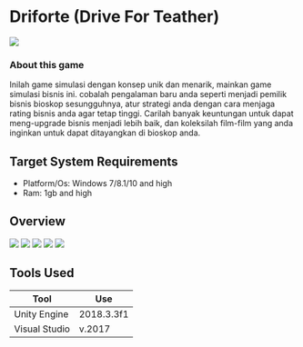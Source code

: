 # Driforte (Drive For Teather)
![](https://firebasestorage.googleapis.com/v0/b/driforte-6f7bb.appspot.com/o/Overview%2Fdriforte.png?alt=media&token=ea7a4642-b729-45a7-af1c-57ddc72b95b6)

### About this game
Inilah game simulasi dengan konsep unik dan menarik, mainkan game simulasi bisnis ini. cobalah pengalaman baru anda seperti menjadi pemilik bisnis bioskop sesungguhnya, atur strategi anda dengan cara menjaga rating bisnis anda agar tetap tinggi. Carilah banyak keuntungan untuk dapat meng-upgrade bisnis menjadi lebih baik, dan koleksilah film-film yang anda inginkan untuk dapat ditayangkan di bioskop anda.

## Target System Requirements
- Platform/Os: Windows 7/8.1/10 and high
- Ram: 1gb and high

## Overview
![](https://firebasestorage.googleapis.com/v0/b/driforte-6f7bb.appspot.com/o/Overview%2Fmain%20menu.jpg?alt=media&token=4620caca-07c3-44bf-8bdc-b5f3dd37a6dd)
![](https://firebasestorage.googleapis.com/v0/b/driforte-6f7bb.appspot.com/o/Overview%2Fadvertasting.jpg?alt=media&token=3082c3b6-8d57-4c88-ba9e-80af1ede0971)
![](https://firebasestorage.googleapis.com/v0/b/driforte-6f7bb.appspot.com/o/Overview%2Fgedung.jpg?alt=media&token=245db177-eefe-4fcc-b5bc-7697e984b7ea)
![](https://firebasestorage.googleapis.com/v0/b/driforte-6f7bb.appspot.com/o/Overview%2Fgameplay.jpg?alt=media&token=bce6b48b-2616-4094-b49b-9d19202dfd46)
![](https://firebasestorage.googleapis.com/v0/b/driforte-6f7bb.appspot.com/o/Overview%2Fshop.jpg?alt=media&token=936acc6a-bdae-4875-8bd8-d6953f8f93b6)


## Tools Used
| Tool | Use |
| -----| -----|
| Unity Engine | 2018.3.3f1 |
| Visual Studio | v.2017 |
